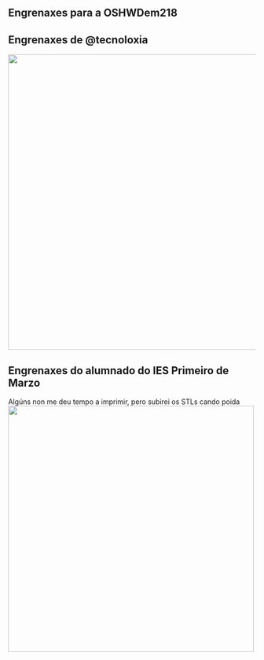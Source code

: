 ## Engrenaxes para a OSHWDem218 

## Engrenaxes de @tecnoloxia
<img src="https://raw.githubusercontent.com/brico-labs/Reto-Clonewars-Oshwdem-2018/master/designs/tecnoloxia/img/engr_Maria.jpg" height="600">

## Engrenaxes do alumnado do IES Primeiro de Marzo
Algúns non me deu tempo a imprimir, pero subirei os STLs cando poida
<img src="https://raw.githubusercontent.com/brico-labs/Reto-Clonewars-Oshwdem-2018/master/designs/tecnoloxia/img/eng_IES1Marzo.jpg" height="500">
